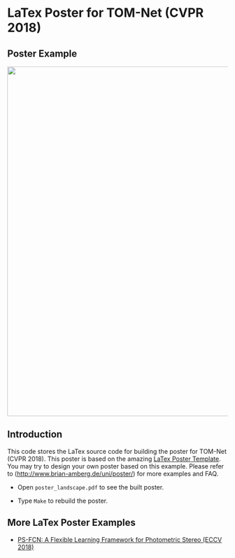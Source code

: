 # LaTex Poster for TOM-Net (CVPR 2018)

## Poster Example
<p align="center">
    <img src='images/sample.png' width="800" > <br>
</p>

## Introduction
This code stores the LaTex source code for building the poster for TOM-Net (CVPR 2018). This poster is based on the amazing [LaTex Poster Template](http://www.brian-amberg.de/uni/poster/). You may try to design your own poster based on this example. Please refer to (http://www.brian-amberg.de/uni/poster/) for more examples and FAQ.

- Open `poster_landscape.pdf` to see the built poster.

- Type `Make` to rebuild the poster.

## More LaTex Poster Examples
- [PS-FCN: A Flexible Learning Framework for Photometric Stereo (ECCV 2018)](https://github.com/guanyingc/PS-FCN_Poster_LaTex)
